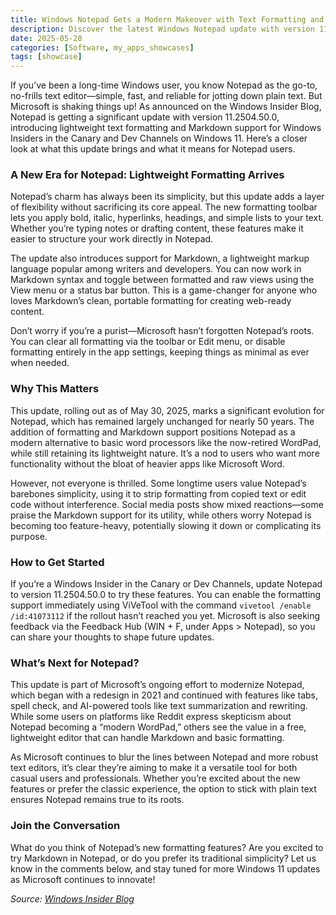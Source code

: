 ```yaml
---
title: Windows Notepad Gets a Modern Makeover with Text Formatting and Markdown Support
description: Discover the latest Windows Notepad update with version 11.2504.50.0, now rolling out to Windows Insiders of canary and dev! This post explores the new text formatting toolbar, Markdown support, and how these features modernize the classic editor. Learn what’s new, why it matters, and how to try it yourself.
date: 2025-05-28
categories: [Software, my_apps_showcases]
tags: [showcase]
---
```

If you’ve been a long-time Windows user, you know Notepad as the go-to, no-frills text editor—simple, fast, and reliable for jotting down plain text. But Microsoft is shaking things up! As announced on the Windows Insider Blog, Notepad is getting a significant update with version 11.2504.50.0, introducing lightweight text formatting and Markdown support for Windows Insiders in the Canary and Dev Channels on Windows 11. Here’s a closer look at what this update brings and what it means for Notepad users.

### A New Era for Notepad: Lightweight Formatting Arrives
Notepad’s charm has always been its simplicity, but this update adds a layer of flexibility without sacrificing its core appeal. The new formatting toolbar lets you apply bold, italic, hyperlinks, headings, and simple lists to your text. Whether you’re typing notes or drafting content, these features make it easier to structure your work directly in Notepad.

The update also introduces support for Markdown, a lightweight markup language popular among writers and developers. You can now work in Markdown syntax and toggle between formatted and raw views using the View menu or a status bar button. This is a game-changer for anyone who loves Markdown’s clean, portable formatting for creating web-ready content.

Don’t worry if you’re a purist—Microsoft hasn’t forgotten Notepad’s roots. You can clear all formatting via the toolbar or Edit menu, or disable formatting entirely in the app settings, keeping things as minimal as ever when needed.[](https://blogs.windows.com/windows-insider/2025/05/30/text-formatting-in-notepad-begin-rolling-out-to-windows-insiders/)

### Why This Matters

This update, rolling out as of May 30, 2025, marks a significant evolution for Notepad, which has remained largely unchanged for nearly 50 years. The addition of formatting and Markdown support positions Notepad as a modern alternative to basic word processors like the now-retired WordPad, while still retaining its lightweight nature. It’s a nod to users who want more functionality without the bloat of heavier apps like Microsoft Word.[](https://www.xda-developers.com/windows-notepad-text-formatting-rolling-out/)[](https://www.bleepingcomputer.com/news/microsoft/microsoft-now-testing-notepad-text-formatting-in-windows-11/)

However, not everyone is thrilled. Some longtime users value Notepad’s barebones simplicity, using it to strip formatting from copied text or edit code without interference. Social media posts show mixed reactions—some praise the Markdown support for its utility, while others worry Notepad is becoming too feature-heavy, potentially slowing it down or complicating its purpose.[](https://tildes.net/~tech/1ob4/text_formatting_in_notepad_begin_rolling_out_to_windows_insiders)[](https://www.reddit.com/r/windowsinsiders/comments/1kza2dy/text_formatting_in_notepad_begin_rolling_out_to/)

### How to Get Started

If you’re a Windows Insider in the Canary or Dev Channels, update Notepad to version 11.2504.50.0 to try these features. You can enable the formatting support immediately using ViVeTool with the command `vivetool /enable /id:41073112` if the rollout hasn’t reached you yet. Microsoft is also seeking feedback via the Feedback Hub (WIN + F, under Apps > Notepad), so you can share your thoughts to shape future updates.[](https://www.elevenforum.com/t/text-formatting-in-notepad-begin-rolling-out-to-windows-insiders-on-windows-11.36599/)[](https://blogs.windows.com/windows-insider/2025/05/30/text-formatting-in-notepad-begin-rolling-out-to-windows-insiders/)

### What’s Next for Notepad?

This update is part of Microsoft’s ongoing effort to modernize Notepad, which began with a redesign in 2021 and continued with features like tabs, spell check, and AI-powered tools like text summarization and rewriting. While some users on platforms like Reddit express skepticism about Notepad becoming a “modern WordPad,” others see the value in a free, lightweight editor that can handle Markdown and basic formatting.[](https://www.reddit.com/r/windowsinsiders/comments/1kza2dy/text_formatting_in_notepad_begin_rolling_out_to/)[](https://www.bleepingcomputer.com/news/microsoft/microsoft-now-testing-notepad-text-formatting-in-windows-11/)

As Microsoft continues to blur the lines between Notepad and more robust text editors, it’s clear they’re aiming to make it a versatile tool for both casual users and professionals. Whether you’re excited about the new features or prefer the classic experience, the option to stick with plain text ensures Notepad remains true to its roots.

### Join the Conversation

What do you think of Notepad’s new formatting features? Are you excited to try Markdown in Notepad, or do you prefer its traditional simplicity? Let us know in the comments below, and stay tuned for more Windows 11 updates as Microsoft continues to innovate!

*Source: [Windows Insider Blog](https://blogs.windows.com/windows-insider/2025/05/30/text-formatting-in-notepad-begin-rolling-out-to-windows-insiders/)*[](https://blogs.windows.com/windows-insider/2025/05/30/text-formatting-in-notepad-begin-rolling-out-to-windows-insiders/)